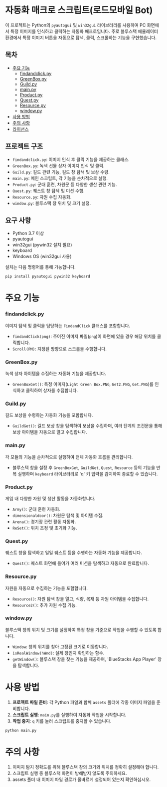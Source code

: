 # 자동화 매크로 스크립트(로드모바일 Bot)

이 프로젝트는 Python의 `pyautogui` 및 `win32gui` 라이브러리를 사용하여 PC 화면에서 특정 이미지를 인식하고 클릭하는 자동화 매크로입니다. 주로 블루스택 에뮬레이터 환경에서 특정 이미지 버튼을 자동으로 탐색, 클릭, 스크롤하는 기능을 구현했습니다.

## 목차
- [주요 기능](#주요-기능)
  - [findandclick.py](#findandclickpy)
  - [GreenBox.py](#greenboxpy)
  - [Guild.py](#guildpy)
  - [main.py](#mainpy)
  - [Product.py](#productpy)
  - [Quest.py](#questpy)
  - [Resource.py](#resourcepy)
  - [window.py](#windowpy)
- [사용 방법](#사용-방법)
- [주의 사항](#주의-사항)
- [라이선스](#라이선스)

## 프로젝트 구조

- `findandclick.py`: 이미지 인식 후 클릭 기능을 제공하는 클래스.
- `GreenBox.py`: 녹색 선물 상자 이미지 인식 및 클릭.
- `Guild.py`: 길드 관련 기능, 길드 창 탐색 및 보상 수령.
- `main.py`: 메인 스크립트, 각 기능을 순차적으로 실행.
- `Product.py`: 군대 훈련, 차원문 등 다양한 생산 관련 기능.
- `Quest.py`: 퀘스트 창 탐색 및 미션 수행.
- `Resource.py`: 자원 수집 자동화.
- `window.py`: 블루스택 창 위치 및 크기 설정.

## 요구 사항

- Python 3.7 이상
- pyautogui
- win32gui (pywin32 설치 필요)
- keyboard
- Windows OS (win32gui 사용)

설치는 다음 명령어를 통해 가능합니다.

```bash
pip install pyautogui pywin32 keyboard
```

# 주요 기능

### findandclick.py
이미지 탐색 및 클릭을 담당하는 `FindandClick` 클래스를 포함합니다.

- `findandClick(png)`: 주어진 이미지 파일(`png`)이 화면에 있을 경우 해당 위치를 클릭합니다.
- `Scroll(PM)`: 지정된 방향으로 스크롤을 수행합니다.

### GreenBox.py
녹색 상자 아이템을 수집하는 자동화 기능을 제공합니다.

- `GreenBoxGet()`: 특정 이미지(`Light Green Box.PNG`, `Get2.PNG`, `Get.PNG`)를 인식하고 클릭하여 상자를 수집합니다.

### Guild.py
길드 보상을 수령하는 자동화 기능을 포함합니다.

- `GuildGet()`: 길드 보상 창을 탐색하여 보상을 수집하며, 여러 단계의 조건문을 통해 보상 아이템을 자동으로 열고 수집합니다.

### main.py
각 모듈의 기능을 순차적으로 실행하여 전체 자동화 흐름을 관리합니다.

- 블루스택 창을 설정 후 `GreenBoxGet`, `GuildGet`, `Quest`, `Resource` 등의 기능을 반복 실행하며 `keyboard` 라이브러리로 'q' 키 입력을 감지하여 종료할 수 있습니다.

### Product.py
게임 내 다양한 자원 및 생산 활동을 자동화합니다.

- `Army()`: 군대 훈련 자동화.
- `dimensionaldoor()`: 차원문 탐색 및 아이템 수집.
- `Arena()`: 경기장 관련 활동 자동화.
- `ReSet()`: 위치 조정 및 초기화 기능.

### Quest.py
퀘스트 창을 탐색하고 일일 퀘스트 등을 수행하는 자동화 기능을 제공합니다.

- `Quest()`: 퀘스트 화면에 들어가 여러 미션을 탐색하고 자동으로 완료합니다.

### Resource.py
자원을 자동으로 수집하는 기능을 포함합니다.

- `Resource()`: 자원 탐색 창을 열고, 식량, 목재 등 자원 아이템을 수집합니다.
- `Resource2()`: 추가 자원 수집 기능.

### window.py
블루스택 창의 위치 및 크기를 설정하여 특정 창을 기준으로 작업을 수행할 수 있도록 합니다.

- `Window`: 창의 위치를 찾아 고정된 크기로 이동합니다.
- `isRealWindow(hWnd)`: 실제 창인지 확인하는 함수.
- `getWindow()`: 블루스택 창을 찾는 기능을 제공하여, 'BlueStacks App Player' 창을 탐색합니다.

# 사용 방법

1. **프로젝트 파일 준비**: 각 Python 파일과 함께 `assets` 폴더에 각종 이미지 파일을 준비합니다.
2. **스크립트 실행**: `main.py`를 실행하여 자동화 작업을 시작합니다.
3. **작업 중지**: `q` 키를 눌러 스크립트를 중지할 수 있습니다.

```bash
python main.py
```

# 주의 사항
1. 이미지 탐지 정확도를 위해 블루스택 창의 크기와 위치를 정확히 설정해야 합니다.
2. 스크립트 실행 중 블루스택 화면이 방해받지 않도록 주의하세요.
3. assets 폴더 내 이미지 파일 경로가 올바르게 설정되어 있는지 확인하십시오.

